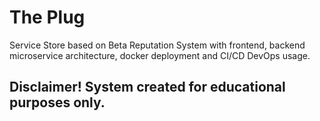 # The Plug
Service Store based on Beta Reputation System with frontend, backend microservice architecture, docker deployment and CI/CD DevOps usage.
## Disclaimer! System created for educational purposes only.
